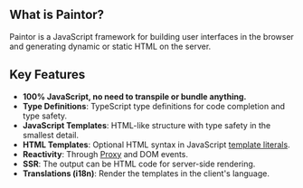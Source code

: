 ## What is Paintor?

Paintor is a JavaScript framework for building user interfaces in the browser and generating dynamic
or static HTML on the server.

## Key Features
- **100% JavaScript, no need to transpile or bundle anything.**
- **Type Definitions**: TypeScript type definitions for code completion and type safety.
- **JavaScript Templates**: HTML-like structure with type safety in the smallest detail.
- **HTML Templates**: Optional HTML syntax in JavaScript [template literals](https://developer.mozilla.org/en-US/docs/Web/JavaScript/Reference/Template_literals).
- **Reactivity**: Through [Proxy](https://developer.mozilla.org/en-US/docs/Web/JavaScript/Reference/Global_Objects/Proxy)
  and DOM events.
- **SSR**: The output can be HTML code for server-side rendering.
- **Translations (i18n)**: Render the templates in the client's language.
